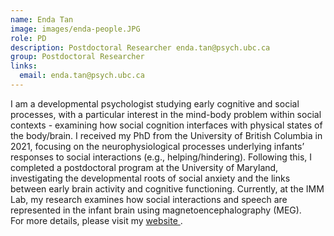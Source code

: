 ```yaml
---
name: Enda Tan
image: images/enda-people.JPG
role: PD 
description: Postdoctoral Researcher enda.tan@psych.ubc.ca
group: Postdoctoral Researcher
links:
  email: enda.tan@psych.ubc.ca
---
```


I am a developmental psychologist studying early cognitive and social processes, with a particular interest in the mind-body problem within social contexts - examining how social cognition interfaces with physical states of the body/brain. I received my PhD from the University of British Columbia in 2021, focusing on the neurophysiological processes underlying infants’ responses to social interactions (e.g., helping/hindering). Following this, I completed a postdoctoral program at the University of Maryland, investigating the developmental roots of social anxiety and the links between early brain activity and cognitive functioning. Currently, at the IMM Lab, my research examines how social interactions and speech are represented in the infant brain using magnetoencephalography (MEG). 
<br>
For more details, please visit my <a href="https://endatan.github.io"> website </a>.
